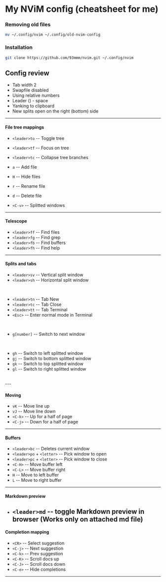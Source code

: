 # My NViM config (cheatsheet for me)

### Removing old files
```bash
mv ~/.config/nvim ~/.config/old-nvim-config 
```

### Installation
```bash
git clone https://github.com/93mmm/nvim.git ~/.config/nvim
```

## Config review

- Tab width 2
- Swapfile disabled
- Using relative numbers
- Leader (<leader>) - space
- Yanking to clipboard
- New splits open on the right (bottom) side
---

#### File tree mappings
- `<leader>to` -- Toggle tree
- `<leader>tf` -- Focus on tree
- `<leader>tc` -- Collapse tree branches

- `a` -- Add file
- `H` -- Hide files
- `r` -- Rename file
- `d` -- Delete file
- `<C-v>` -- Splitted windows
---

#### Telescope
- `<leader>ff` -- Find files
- `<leader>fg` -- Find grep
- `<leader>fb` -- Find buffers
- `<leader>fh` -- Find help
---

#### Splits and tabs
- `<leader>sv` -- Vertical split window
- `<leader>sh` -- Horizontal split window
<br>

- `<leader>tn` -- Tab New
- `<leader>tc` -- Tab Close
- `<leader>tt` -- Tab Terminal
- `<Esc>`      -- Enter normal mode in Terminal
<br>

- `g[number]` -- Switch to next window
<br>

- `gh` -- Switch to left splitted window
- `gj` -- Switch to bottom splitted window
- `gk` -- Switch to top splitted window
- `gl` -- Switch to right splitted window
<br>
---

#### Moving
- `vK` -- Move line up
- `vJ` -- Move line down 
- `<C-k>` -- Up for a half of page
- `<C-j>` -- Down for a half of page
---

#### Buffers
- `<leader>bc` -- Deletes current window
- `<leader>po` + `<letter>` -- Pick window to open
- `<leader>pc` + `<letter>` -- Pick window to close
- `<C-H>` -- Move buffer left
- `<C-L>` -- Move buffer right
- `H` -- Move to left buffer
- `L` -- Move to right buffer
---


#### Markdown preview
- `<leader>md` -- toggle Markdown preview in browser (Works only on attached md file)
    ---

#### Completion mapping
- `<CR>`  -- Select suggestion
- `<C-j>` -- Next suggestion
- `<C-k>` -- Prev suggestion
- `<C-K>` -- Scroll docs up
- `<C-J>` -- Scroll docs down
- `<C-e>` -- Hide completions
---

